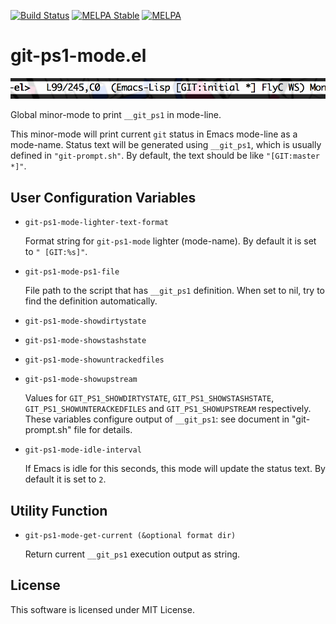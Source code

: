 [![Build Status](https://travis-ci.org/10sr/git-ps1-mode-el.svg)](https://travis-ci.org/10sr/git-ps1-mode-el)
[![MELPA Stable](http://stable.melpa.org/packages/git-ps1-mode-badge.svg)](http://stable.melpa.org/#/git-ps1-mode)
[![MELPA](http://melpa.org/packages/git-ps1-mode-badge.svg)](http://melpa.org/#/git-ps1-mode)



git-ps1-mode.el
===============

![SS](ss.png)

Global minor-mode to print `__git_ps1` in mode-line.

This minor-mode will print current `git` status in Emacs mode-line as a
mode-name. Status text will be generated using `__git_ps1`, which is usually
defined in `"git-prompt.sh"`. By default, the text should be like
`"[GIT:master *]"`.




User Configuration Variables
----------------------------


* `git-ps1-mode-lighter-text-format`

  Format string for `git-ps1-mode` lighter (mode-name). By default it is set to
  `" [GIT:%s]"`.


* `git-ps1-mode-ps1-file`

  File path to the script that has `__git_ps1` definition.
  When set to nil, try to find the definition automatically.


* `git-ps1-mode-showdirtystate`
* `git-ps1-mode-showstashstate`
* `git-ps1-mode-showuntrackedfiles`
* `git-ps1-mode-showupstream`

  Values for `GIT_PS1_SHOWDIRTYSTATE`, `GIT_PS1_SHOWSTASHSTATE`,
  `GIT_PS1_SHOWUNTERACKEDFILES` and `GIT_PS1_SHOWUPSTREAM` respectively.
  These variables configure output of `__git_ps1`: see document in
  "git-prompt.sh" file for details.

* `git-ps1-mode-idle-interval`

  If Emacs is idle for this seconds, this mode will update the status text.
  By default it is set to `2`.



Utility Function
----------------

* `git-ps1-mode-get-current (&optional format dir)`

  Return current `__git_ps1` execution output as string.


License
-------

This software is licensed under MIT License.
